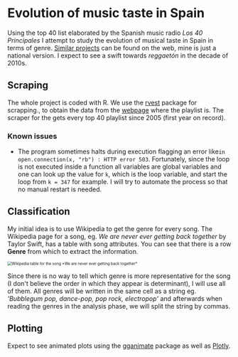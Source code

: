 # Evolution of music taste in Spain
Using the top 40 list elaborated by the Spanish music radio *Los 40 Principales* I attempt to study the evolution of musical taste in Spain in terms of genre. [Similar projects](https://thedataface.com/2016/09/culture/genre-lifecycles) can be found on the web, mine is just a national version. I expect to see a swift towards *reggaetón* in the decade of 2010s.

## Scraping

The whole project is coded with R. We use the  [rvest](https://rvest.tidyverse.org/) package for scrapping., to obtain the data from the [webpage](https://los40.com/lista40/2005/1) where the playlist is.  The scraper for the gets every top 40 playlist since 2005 (first year on record).

### Known issues

* The program sometimes halts during execution flagging an error  like`in open.connection(x, "rb") : HTTP error 503`. Fortunately, since the loop is not executed inside a function all variables are global variables and one can look up the value for `k`, which is the loop variable, and start the loop from `k = 347` for example. I will try to automate the process so that no manual restart is needed.

## Classification

My initial idea is to use Wikipedia to get the genre for every song. The Wikipedia page for a song, eg. *We are never ever getting back together* by Taylor Swift, has a table with song attributes. You can see that there is a row **Genre** from which to extract the information. 

<img src="C:\Users\Miguel\Documents\GitHub\los40principales\screenshot.png" alt="Wikipedia table for the song *We are never ever getting back together*" style="zoom:60%;" />

Since there is no way to tell which genre is more representative for the song  (I don't believe the order in which they appear is determinant), I will use all of them. All genres will be written in the same cell as a string eg. *'Bubblegum pop, dance-pop, pop rock, electropop'* and afterwards when reading the genres in the analysis phase, we will split the string by commas.

## Plotting

Expect to see animated plots using the [gganimate](https://gganimate.com/) package as well as [Plotly](https://plotly.com/r/). 

